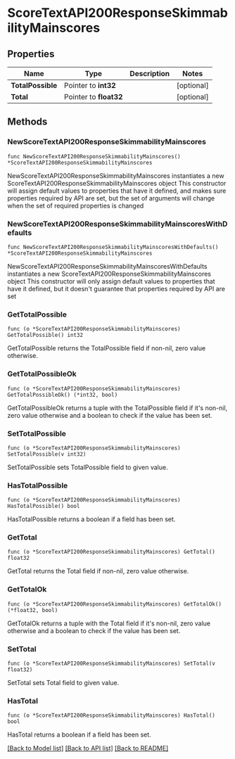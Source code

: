 # ScoreTextAPI200ResponseSkimmabilityMainscores

## Properties

Name | Type | Description | Notes
------------ | ------------- | ------------- | -------------
**TotalPossible** | Pointer to **int32** |  | [optional] 
**Total** | Pointer to **float32** |  | [optional] 

## Methods

### NewScoreTextAPI200ResponseSkimmabilityMainscores

`func NewScoreTextAPI200ResponseSkimmabilityMainscores() *ScoreTextAPI200ResponseSkimmabilityMainscores`

NewScoreTextAPI200ResponseSkimmabilityMainscores instantiates a new ScoreTextAPI200ResponseSkimmabilityMainscores object
This constructor will assign default values to properties that have it defined,
and makes sure properties required by API are set, but the set of arguments
will change when the set of required properties is changed

### NewScoreTextAPI200ResponseSkimmabilityMainscoresWithDefaults

`func NewScoreTextAPI200ResponseSkimmabilityMainscoresWithDefaults() *ScoreTextAPI200ResponseSkimmabilityMainscores`

NewScoreTextAPI200ResponseSkimmabilityMainscoresWithDefaults instantiates a new ScoreTextAPI200ResponseSkimmabilityMainscores object
This constructor will only assign default values to properties that have it defined,
but it doesn't guarantee that properties required by API are set

### GetTotalPossible

`func (o *ScoreTextAPI200ResponseSkimmabilityMainscores) GetTotalPossible() int32`

GetTotalPossible returns the TotalPossible field if non-nil, zero value otherwise.

### GetTotalPossibleOk

`func (o *ScoreTextAPI200ResponseSkimmabilityMainscores) GetTotalPossibleOk() (*int32, bool)`

GetTotalPossibleOk returns a tuple with the TotalPossible field if it's non-nil, zero value otherwise
and a boolean to check if the value has been set.

### SetTotalPossible

`func (o *ScoreTextAPI200ResponseSkimmabilityMainscores) SetTotalPossible(v int32)`

SetTotalPossible sets TotalPossible field to given value.

### HasTotalPossible

`func (o *ScoreTextAPI200ResponseSkimmabilityMainscores) HasTotalPossible() bool`

HasTotalPossible returns a boolean if a field has been set.

### GetTotal

`func (o *ScoreTextAPI200ResponseSkimmabilityMainscores) GetTotal() float32`

GetTotal returns the Total field if non-nil, zero value otherwise.

### GetTotalOk

`func (o *ScoreTextAPI200ResponseSkimmabilityMainscores) GetTotalOk() (*float32, bool)`

GetTotalOk returns a tuple with the Total field if it's non-nil, zero value otherwise
and a boolean to check if the value has been set.

### SetTotal

`func (o *ScoreTextAPI200ResponseSkimmabilityMainscores) SetTotal(v float32)`

SetTotal sets Total field to given value.

### HasTotal

`func (o *ScoreTextAPI200ResponseSkimmabilityMainscores) HasTotal() bool`

HasTotal returns a boolean if a field has been set.


[[Back to Model list]](../README.md#documentation-for-models) [[Back to API list]](../README.md#documentation-for-api-endpoints) [[Back to README]](../README.md)


